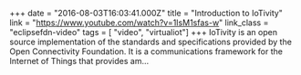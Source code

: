 +++
date = "2016-08-03T16:03:41.000Z"
title = "Introduction to IoTivity"
link = "https://www.youtube.com/watch?v=1IsM1sfas-w"
link_class  = "eclipsefdn-video"
tags = [ "video", "virtualiot"]
+++
IoTivity is an open source implementation of the standards and specifications provided by the Open Connectivity Foundation. It is a communications framework for the Internet of Things that provides am…